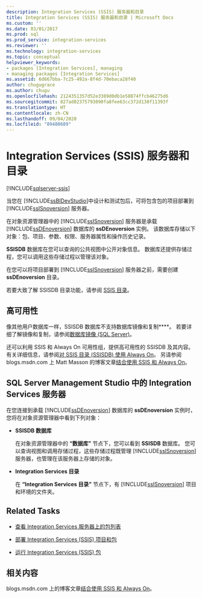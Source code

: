 ```yaml
---
description: Integration Services (SSIS) 服务器和目录
title: Integration Services (SSIS) 服务器和目录 | Microsoft Docs
ms.custom: ''
ms.date: 03/01/2017
ms.prod: sql
ms.prod_service: integration-services
ms.reviewer: ''
ms.technology: integration-services
ms.topic: conceptual
helpviewer_keywords:
- packages [Integration Services], managing
- managing packages [Integration Services]
ms.assetid: 6d667bba-7c25-492a-8f4d-70ebaca28f40
author: chugugrace
ms.author: chugu
ms.openlocfilehash: 2124351357d52e3389d0db1e58874ffcb46275d6
ms.sourcegitcommit: 827ad02375793090fa8fee63cc372d130f11393f
ms.translationtype: HT
ms.contentlocale: zh-CN
ms.lasthandoff: 09/04/2020
ms.locfileid: "89480689"
---
```

# <a name="integration-services-ssis-server-and-catalog"></a>Integration Services (SSIS) 服务器和目录

[!INCLUDE[sqlserver-ssis](../../includes/applies-to-version/sqlserver-ssis.md)]


  当您在 [!INCLUDE[ssBIDevStudio](../../includes/ssbidevstudio-md.md)]中设计和测试包后，可将包含包的项目部署到 [!INCLUDE[ssISnoversion](../../includes/ssisnoversion-md.md)] 服务器。  
  
 在对象资源管理器中的 [!INCLUDE[ssISnoversion](../../includes/ssisnoversion-md.md)] 服务器是承载 [!INCLUDE[ssDEnoversion](../../includes/ssdenoversion-md.md)] 数据库的 **ssDEnoversion** 实例。 该数据库存储以下对象：包、项目、参数、权限、服务器属性和操作历史记录。  
  
 **SSISDB** 数据库在您可以查询的公共视图中公开对象信息。 数据库还提供存储过程，您可以调用这些存储过程以管理该对象。  
  
 在您可以将项目部署到 [!INCLUDE[ssISnoversion](../../includes/ssisnoversion-md.md)] 服务器之前，需要创建 **ssDEnoversion** 目录。  
  
 若要大致了解 SSISDB 目录功能，请参阅 [SSIS 目录](../../integration-services/catalog/ssis-catalog.md)。  
  
## <a name="high-availability"></a>高可用性  
 像其他用户数据库一样，SSISDB 数据库不支持数据库镜像和复制****。 若要详细了解镜像和复制，请参阅[数据库镜像 (SQL Server)](../../database-engine/database-mirroring/database-mirroring-sql-server.md)。  
  
 还可以利用 SSIS 和 Always On 可用性组，提供高可用性的 SSISDB 及其内容。 有关详细信息，请参阅[对 SSIS 目录 (SSISDB) 使用 Always On](ssis-catalog.md#always-on-for-ssis-catalog-ssisdb)。 另请参阅 blogs.msdn.com 上 Matt Masson 的博客文章[结合使用 SSIS 和 Always On](https://techcommunity.microsoft.com/t5/sql-server-integration-services/ssis-with-alwayson/ba-p/388091)。  
  
##  <a name="integration-services-server-in-sql-server-management-studio"></a><a name="ssms"></a> SQL Server Management Studio 中的 Integration Services 服务器  
 在您连接到承载 [!INCLUDE[ssDEnoversion](../../includes/ssdenoversion-md.md)] 数据库的 **ssDEnoversion** 实例时，您将在对象资源管理器中看到下列对象：  
  
-   **SSISDB 数据库**  
  
     在对象资源管理器中的 **“数据库”** 节点下，您可以看到 **SSISDB** 数据库。 您可以查询视图和调用存储过程，这些存储过程既管理 [!INCLUDE[ssISnoversion](../../includes/ssisnoversion-md.md)] 服务器，也管理在该服务器上存储的对象。  
  
-   **Integration Services 目录**  
  
     在 **“Integration Services 目录”** 节点下，有 [!INCLUDE[ssISnoversion](../../includes/ssisnoversion-md.md)] 项目和环境的文件夹。  
  
## <a name="related-tasks"></a>Related Tasks  
  
-   [查看 Integration Services 服务器上的包列表](../../integration-services/catalog/view-the-list-of-packages-on-the-integration-services-server.md)  
  
-   [部署 Integration Services (SSIS) 项目和包](../../integration-services/packages/deploy-integration-services-ssis-projects-and-packages.md)  
  
-   [运行 Integration Services (SSIS) 包](../../integration-services/packages/run-integration-services-ssis-packages.md)  
  
## <a name="related-content"></a>相关内容  
 blogs.msdn.com 上的博客文章[结合使用 SSIS 和 Always On](https://techcommunity.microsoft.com/t5/sql-server-integration-services/ssis-with-alwayson/ba-p/388091)。  
  
  
